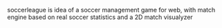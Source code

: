 soccerleague is idea of a soccer management game for web, with match engine based on real soccer statistics and a 2D match visualyzer